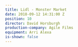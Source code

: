 ```yaml
---
title: Lidl - Monster Market
date: 2018-09-12 14:31:00 Z
position: 10
director: David Horsburgh
production-company: Agile Films
equipment: Arri Alexa
is-shown: false
---
```


